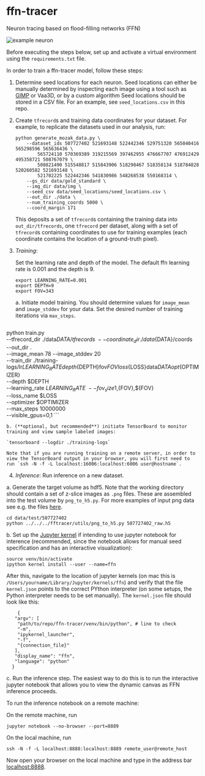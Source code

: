 # ffn-tracer
Neuron tracing based on flood-filling networks (FFN)


![example neuron](./img/patch_and_label_507727402_f32.png)

Before executing the steps below, set up and activate a virtual environment using the `requirements.txt` file.

In order to train a ffn-tracer model, follow these steps:

1. Determine seed locations for each neuron. Seed locations can either be manually determined by inspecting each image using a tool such as [GIMP](https://www.gimp.org/) or Vaa3D, or by a custom algorithm Seed locations should be stored in a CSV file. For an example, see `seed_locations.csv` in this repo.

2. Create `tfrecord`s and training data coordinates for your dataset. For example, to replicate the datasets used in our analysis, run:

    ``` 
    python generate_mozak_data.py \
        --dataset_ids 507727402 521693148 522442346 529751320 565040416 565298596 565636436 \
            565724110 570369389 319215569 397462955 476667707 476912429 495358721 508767079 \
            508821490 515548817 515843906 518298467 518358134 518784828 520260582 521693148 \
            521702225 522442346 541830986 548268538 550168314 \
        --gs_dir data/gold_standard \
        --img_dir data/img \
        --seed_csv data/seed_locations/seed_locations.csv \
        --out_dir ./data \
        --num_training_coords 5000 \
        --coord_margin 171
    ```
    
    This deposits a set of `tfrecord`s containing the training data into `out_dir/tfrecords`, one `tfrecord` per dataset, along with a set of `tfrecord`s containing coordinates to use for training examples (each coordinate contains the location of a ground-truth pixel).
    
3. *Training*:

    Set the learning rate and depth of the model. The default ffn learning rate is 0.001 and the depth is 9.

    ``` 
    export LEARNING_RATE=0.001
    export DEPTH=9
    export FOV=343
    ```

    a. Initiate model training. You should determine values for `image_mean` and `image_stddev` for your data. Set the desired number of training iterations via `max_steps`.
    
    ```
python train.py \
    --tfrecord_dir ./data${DATA}/tfrecords \
    --coordinate_dir ./data${DATA}/coords \
    --out_dir . \
    --image_mean 78 --image_stddev 20 \
    --train_dir ./training-logs/lr${LEARNING_RATE}depth${DEPTH}fov${FOV}loss${LOSS}data${DATA}opt${OPTIMIZER} \
    --depth $DEPTH \
    --learning_rate $LEARNING_RATE \
    --fov_size 1,${FOV},${FOV} \
    --loss_name $LOSS \
    --optimizer $OPTIMIZER \
    --max_steps 10000000 \
    --visible_gpus=0,1
    ```
    
    b. (**optional, but recommended**) initiate TensorBoard to monitor training and view sample labeled images:
    
    `tensorboard --logdir ./training-logs`
    
    Note that if you are running training on a remote server, in order to view the TensorBoard output in your browser, you will first need to run `ssh -N -f -L localhost:16006:localhost:6006 user@hostname`.

4. *Inference*: Run inference on a new dataset.

  a. Generate the target volume as hdf5. Note that the working directory should contain a set of z-slice images as `.png` files. These are assembled into the test volume by `png_to_h5.py`. For more examples of input png data see e.g. the files [here](https://github.com/janelia-flyem/neuroproof_examples/tree/master/training_sample2/grayscale_maps).

  ```
  cd data/test/507727402
  python ../../../fftracer/utils/png_to_h5.py 507727402_raw.h5
  ```
  
  b. Set up the [Jupyter kernel](https://ipython.readthedocs.io/en/stable/install/kernel_install.html) if intending to use jupyter notebook for interence (recommended, since the notebook allows for manual seed specification and has an interactive visualization):
  
  ``` 
  source venv/bin/activate
  ipython kernel install --user --name=ffn
  ```
  
  After this, navigate to the location of jupyter kernels (on mac this is `/Users/yourname/Library/Jupyter/kernels/ffn`) and verify that the file `kernel.json` points to the correct PYthon interpreter (on some setups, the Python interpreter needs to be set manually). The `kernel.json` file should look like this:
  ```
      {
     "argv": [
      "path/to/repo/ffn-tracer/venv/bin/python", # line to check
      "-m",
      "ipykernel_launcher",
      "-f",
      "{connection_file}"
     ],
     "display_name": "ffn",
     "language": "python"
    }
  ```

  c. Run the inference step. The easiest way to do this is to run the interactive jupyter notebook that allows you to view the dynamic canvas as FFN inference proceeds.
  
  To run the inference notebook on a remote machine:
  
  On the remote machine, run
  ```
  jupyter notebook --no-browser --port=8889
  ```
  
  On the local machine, run
  ``` 
  ssh -N -f -L localhost:8888:localhost:8889 remote_user@remote_host
  ```
  
  Now open your browser on the local machine and type in the address bar [localhost:8888](localhost:8888).